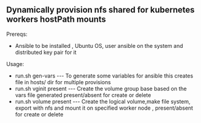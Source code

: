## Dynamically provision nfs shared for kubernetes workers hostPath mounts
Prereqs:
* Ansible to be installed , Ubuntu OS, user ansible on the system and distributed key pair for it

Usage:
* run.sh gen-vars    ---    To generate some variables for ansible 
this creates file in hosts/ dir for multiple provisions
* run.sh vginit <File> present  ---  Create the volume group base based on the vars file generated
present/absent for create or delete
* run.sh volume <File> present  ---  Create the logical volume,make file system, export with nfs and mount it on specified worker node , present/absent for create or delete

